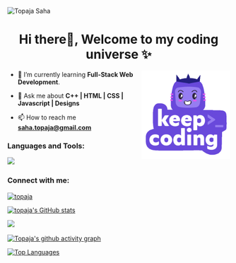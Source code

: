 
![Topaja Saha](https://github.com/topaja/topaja/assets/87275904/8ac71bd5-586b-46a3-ad31-cef8c9d95eaf)

<h1 align="center">Hi there👋, Welcome to my coding universe ✨</h1>

<!--<img align="right" alt="Coding" width="400" src="https://cdn.dribbble.com/userupload/3004204/file/original-a03b5e672824cdc769fe1c0ce574d6d8.gif" />-->
<!--<img align="right" alt="Coding" width="400" src="https://miro.medium.com/max/1400/0*yBvA5CnEX3Sd4aod.gif"> -->
<img align="right" alt="Coding" width="200" src="https://raw.githubusercontent.com/03prashantpk/03prashantpk/main/assets/keep_coding.gif">


- 🌱 I’m currently learning **Full-Stack Web Development**.

- 💬 Ask me about **C++  |  HTML  | CSS  |  Javascript  |  Designs**

- 📫 How to reach me **saha.topaja@gmail.com**


  
<h3 align="left">Languages and Tools:</h3>
<p align="left">
  <a href="https://skillicons.dev"><img src="https://skillicons.dev/icons?i=git,github,cpp,html,css,js,react,figma,xd" /></a>
</p>

<h3 align="left">Connect with me:</h3>
<p align="left">
<a href="https://www.linkedin.com/in/topajas/" target="blank"><img align="center" src="https://raw.githubusercontent.com/rahuldkjain/github-profile-readme-generator/master/src/images/icons/Social/linked-in-alt.svg" alt="topaja" height="30" width="40" /></a>
</p>


<a href="https://github.com/topaja"><img src="https://github-readme-stats.vercel.app/api?username=topaja&show_icons=true&hide=&count_private=true&title_color=a855f7&text_color=ffffff&icon_color=6366f1&bg_color=000000&hide_border=true&show_icons=true" alt="topaja's GitHub stats" /></a>

<a href="https://github.com/topaja"><img src="https://github-readme-streak-stats.herokuapp.com/?user=topaja&stroke=ffffff&background=000000&ring=a855f7&fire=a855f7&currStreakNum=ffffff&currStreakLabel=a855f7&sideNums=ffffff&sideLabels=ffffff&dates=ffffff&hide_border=true" /></a>


[![Topaja's github activity graph](https://github-readme-activity-graph.vercel.app/graph?username=topaja&theme=gotham)](https://github.com/ashutosh00710/github-readme-activity-graph)

<a href="https://github.com/topaja" align="left"><img src="https://github-readme-stats.vercel.app/api/top-langs/?username=topaja&langs_count=10&title_color=a855f7&text_color=ffffff&icon_color=6366f1&bg_color=000000&hide_border=true&locale=en&custom_title=Top%20%Languages" alt="Top Languages" /></a>

